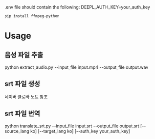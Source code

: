 
.env file should contain the following:
DEEPL_AUTH_KEY=your_auth_key

```bash
pip install ffmpeg-python
```

# Usage
## 음성 파일 추출
python extract_audio.py --input_file input.mp4 --output_file output.wav

## srt 파일 생성
네이버 클로바 노트 참조

## srt 파일 번역
python translate_srt.py --input_file input.srt --output_file output.srt [--source_lang ko] [--target_lang ko] [--auth_key your_auth_key]